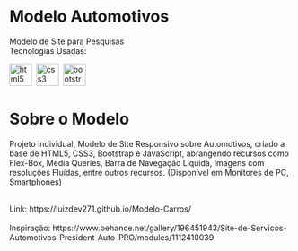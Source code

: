 # Modelo Automotivos
Modelo de Site para Pesquisas
<br>
Tecnologias Usadas: <br>

<div>
  <img src="https://cdn.jsdelivr.net/gh/devicons/devicon/icons/html5/html5-original.svg" height="40" alt="html5 logo"  />
  <img />
  <img src="https://cdn.jsdelivr.net/gh/devicons/devicon/icons/css3/css3-original.svg" height="40" alt="css3 logo"  />
  <img />
  <img src="https://cdn.jsdelivr.net/gh/devicons/devicon/icons/bootstrap/bootstrap-original.svg" height="40" alt="bootstrap logo"  />
</div>

# Sobre o Modelo

Projeto individual, Modelo de Site Responsivo sobre Automotivos, criado a base de HTML5, CSS3, Bootstrap e JavaScript, abrangendo recursos como Flex-Box, Media Queries, Barra de Navegação Líquida, Imagens com resoluções Fluídas, entre outros recursos.
(Disponível em Monitores de PC, Smartphones)

<br>
Link: https://luizdev271.github.io/Modelo-Carros/
<br>
<br>
Inspiração: https://www.behance.net/gallery/196451943/Site-de-Servicos-Automotivos-President-Auto-PRO/modules/1112410039
